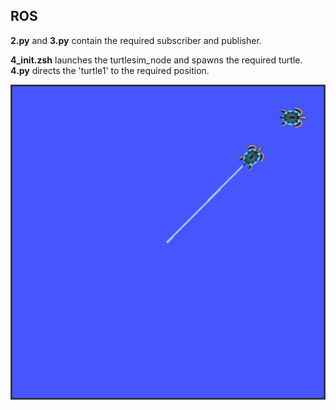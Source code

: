 ## ROS
  
**2.py** and **3.py** contain the required subscriber and publisher.  

**4_init.zsh** launches the turtlesim_node and spawns the required turtle.  
**4.py** directs the 'turtle1' to the required position.

![Example run for 4](example.png)
